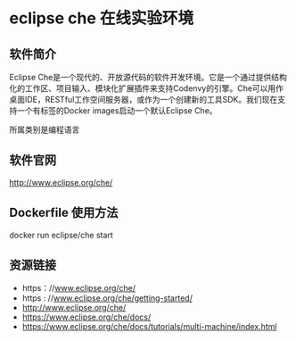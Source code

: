 # eclipse che 在线实验环境

## 软件简介

Eclipse Che是一个现代的、开放源代码的软件开发环境。它是一个通过提供结构化的工作区、项目输入、模块化扩展插件来支持Codenvy的引擎。Che可以用作桌面IDE，RESTful工作空间服务器，或作为一个创建新的工具SDK。我们现在支持一个有标签的Docker images启动一个默认Eclipse Che。

所属类别是编程语言

## 软件官网

http://www.eclipse.org/che/

## Dockerfile 使用方法

docker run eclipse/che start

## 资源链接

- https：//www.eclipse.org/che/
- https : //www.eclipse.org/che/getting-started/
- http://www.eclipse.org/che/
- https://www.eclipse.org/che/docs/
- https://www.eclipse.org/che/docs/tutorials/multi-machine/index.html
